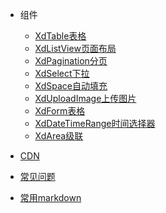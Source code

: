 <!-- * [快速上手](/) -->
* 组件
    * [XdTable表格](componentSidebar/components/XdTable.md)
    * [XdListView页面布局](componentSidebar/components/XdListView.md)
    * [XdPagination分页](componentSidebar/components/XdPagination.md)
    * [XdSelect下拉](componentSidebar/components/XdSelect.md)
    * [XdSpace自动填充](componentSidebar/components/XdSpace.md)
    * [XdUploadImage上传图片](componentSidebar/components/XdUploadImage.md)
    * [XdForm表格](componentSidebar/components/XdForm.md)
    * [XdDateTimeRange时间选择器](componentSidebar/components/XdDateTimeRange.md)
    * [XdArea级联](componentSidebar/components/XdArea.md)

* [CDN](plugins/)
* [常见问题](quesition/)
* [常用markdown](markdown/)